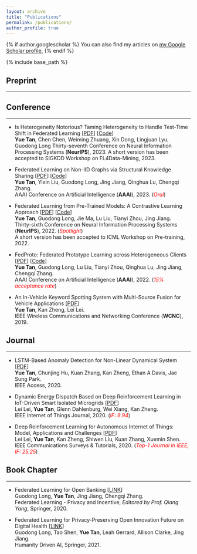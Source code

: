 ```yaml
---
layout: archive
title: "Publications"
permalink: /publications/
author_profile: true
---
```


{% if author.googlescholar %}
  You can also find my articles on <u><a href="{{author.googlescholar}}">my Google Scholar profile</a>.</u>
{% endif %}

{% include base_path %}

<!-- {% for post in site.publications reversed %}
  {% include archive-single.html %}
{% endfor %} -->

## Preprint
-----

## Conference
-----
* Is Heterogeneity Notorious? Taming Heterogeneity to Handle Test-Time Shift in Federated Learning \[[PDF]()\] \[[Code]()\]  
**Yue Tan**, Chen Chen, Weiming Zhuang, Xin Dong, Lingjuan Lyu, Guodong Long
Thirty-seventh Conference on Neural Information Processing Systems (**NeurIPS**), 2023.
A short version has been accepted to SIGKDD Workshop on FL4Data-Mining, 2023.

* Federated Learning on Non-IID Graphs via Structural Knowledge Sharing \[[PDF](https://arxiv.org/pdf/2211.13009.pdf)\] \[[Code](https://github.com/yuetan031/FedStar)\]  
**Yue Tan**, Yixin Liu, Guodong Long, Jing Jiang, Qinghua Lu, Chengqi Zhang.  
AAAI Conference on Artificial Intelligence (**AAAI**), 2023. (<span style="color:red">*Oral*</span>)  

* Federated Learning from Pre-Trained Models: A Contrastive Learning Approach \[[PDF](https://arxiv.org/pdf/2209.10083.pdf)\] \[[Code](https://github.com/yuetan031/FedPCL)\]  
**Yue Tan**, Guodong Long, Jie Ma, Lu Liu, Tianyi Zhou, Jing Jiang.  
Thirty-sixth Conference on Neural Information Processing Systems (**NeurIPS**), 2022. (<span style="color:red">*Spotlight*</span>)  
A short version has been accepted to ICML Workshop on Pre-training, 2022.

* FedProto: Federated Prototype Learning across Heterogeneous Clients \[[PDF](https://arxiv.org/pdf/2105.00243.pdf)\] \[[Code](https://github.com/yuetan031/fedproto)\]  
**Yue Tan**, Guodong Long, Lu Liu, Tianyi Zhou, Qinghua Lu, Jing Jiang, Chengqi Zhang.  
AAAI Conference on Artificial Intelligence (**AAAI**), 2022. (<span style="color:red">*15% acceptance rate*</span>)

* An In-Vehicle Keyword Spotting System with Multi-Source Fusion for Vehicle Applications \[[PDF](https://arxiv.org/pdf/1902.04326.pdf)\]  
**Yue Tan**, Kan Zheng, Lei Lei.  
IEEE Wireless Communications and Networking Conference (**WCNC**), 2019.

## Journal
-----
* LSTM-Based Anomaly Detection for Non-Linear Dynamical System \[[PDF](https://ieeexplore.ieee.org/stamp/stamp.jsp?arnumber=9105007)\]  
**Yue Tan**, Chunjing Hu, Kuan Zhang, Kan Zheng, Ethan A Davis, Jae Sung Park.  
IEEE Access, 2020.

* Dynamic Energy Dispatch Based on Deep Reinforcement Learning in IoT-Driven Smart Isolated Microgrids \[[PDF](https://arxiv.org/pdf/2002.02581.pdf)\]  
Lei Lei, **Yue Tan**, Glenn Dahlenburg, Wei Xiang, Kan Zheng.  
IEEE Internet of Things Journal, 2020. (<span style="color:red">*IF: 9.94*</span>)

* Deep Reinforcement Learning for Autonomous Internet of Things: Model, Applications and Challenges \[[PDF](https://arxiv.org/pdf/1907.09059.pdf)\]  
Lei Lei, **Yue Tan**, Kan Zheng, Shiwen Liu, Kuan Zhang, Xuemin Shen.  
IEEE Communications Surveys & Tutorials, 2020. (<span style="color:red">*Top-1 Journal in IEEE, IF: 25.25*</span>)

## Book Chapter
-----
* Federated Learning for Open Banking \[[LINK](https://link.springer.com/chapter/10.1007/978-3-030-63076-8_17)\]  
Guodong Long, **Yue Tan**, Jing Jiang, Chengqi Zhang.  
Federated Learning - Privacy and Incentive, *Editored by Prof. Qiang Yang*, Springer, 2020.

* Federated Learning for Privacy-Preserving Open Innovation Future on Digital Health \[[LINK](https://www.springerprofessional.de/en/federated-learning-for-privacy-preserving-open-innovation-future/19920196)\]  
Guodong Long, Tao Shen, **Yue Tan**, Leah Gerrard, Allison Clarke, Jing Jiang.  
Humanity Driven AI, Springer, 2021.
